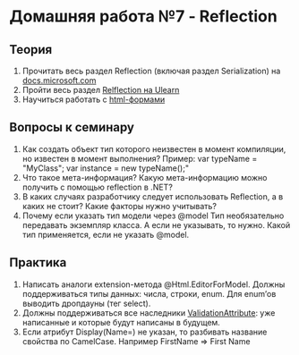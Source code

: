 # Домашняя работа №7 - Reflection

## Теория
 1. Прочитать весь раздел Reflection (включая раздел Serialization) на [docs.microsoft.com](https://docs.microsoft.com/en-us/dotnet/csharp/programming-guide/concepts/reflection)
 2.  Пройти весь раздел [Relflection на Ulearn](https://ulearn.me/course/basicprogramming2/Refleksiya_Klass_Type_8386b127-ea69-465d-87ba-24e08df9f6d2)
 3. Научиться работать с [html-формами](https://html5book.ru/html5-forms/)

## Вопросы к семинару
 1. Как создать объект тип которого неизвестен в момент компиляции, но известен в момент выполнения? Пример: var typeName = "MyClass"; var instance = new typeName();"
 2. Что такое мета-информация? Какую мета-информацию можно получить с помощью reflection в .NET?
 3. В каких случаях разработчику следует использовать Reflection, а в каких не стоит? Какие факторы нужно учитывать?
 4. Почему если указать тип модели через @model Тип необязательно передавать экземпляр класса. А если не указывать, то нужно. Какой тип применяется, если не указать @model.

## Практика
 1. Написать аналоги extension-метода @Html.EditorForModel. Должны поддерживаться типы данных: числа, строки, enum. Для enum’ов выводить дропдауны (тег select).
 2. Должны поддерживаться все наследники [ValidationAttribute](https://docs.microsoft.com/en-us/dotnet/api/system.componentmodel.dataannotations.validationattribute?view=net-5.0): уже написанные и которые будут написаны в будущем.
 3. Если атрибут Display(Name=) не указан, то разбивать название свойства по CamelCase. Например FirstName => First Name